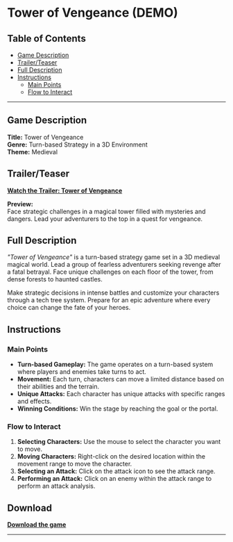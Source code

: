 # Tower of Vengeance (DEMO)

## Table of Contents
- [Game Description](#game-description)
- [Trailer/Teaser](#trailer-teaser)
- [Full Description](#full-description)
- [Instructions](#instructions)
  - [Main Points](#main-points)
  - [Flow to Interact](#flow-to-interact)

---

## Game Description
**Title:** Tower of Vengeance  
**Genre:** Turn-based Strategy in a 3D Environment  
**Theme:** Medieval  

## Trailer/Teaser
**[Watch the Trailer: Tower of Vengeance](https://www.youtube.com/watch?v=ddj_xxOs3ns)**  

**Preview:**  
Face strategic challenges in a magical tower filled with mysteries and dangers. Lead your adventurers to the top in a quest for vengeance.

## Full Description
*"Tower of Vengeance"* is a turn-based strategy game set in a 3D medieval magical world. Lead a group of fearless adventurers seeking revenge after a fatal betrayal. Face unique challenges on each floor of the tower, from dense forests to haunted castles. 

Make strategic decisions in intense battles and customize your characters through a tech tree system. Prepare for an epic adventure where every choice can change the fate of your heroes.

## Instructions

### Main Points
- **Turn-based Gameplay:** The game operates on a turn-based system where players and enemies take turns to act.
- **Movement:** Each turn, characters can move a limited distance based on their abilities and the terrain.
- **Unique Attacks:** Each character has unique attacks with specific ranges and effects.
- **Winning Conditions:** Win the stage by reaching the goal or the portal.

### Flow to Interact
1. **Selecting Characters:** Use the mouse to select the character you want to move.
2. **Moving Characters:** Right-click on the desired location within the movement range to move the character.
3. **Selecting an Attack:** Click on the attack icon to see the attack range.
4. **Performing an Attack:** Click on an enemy within the attack range to perform an attack analysis.


## Download
**[Download the game](https://ncalafate.itch.io/tower-of-vengeance)**

---
